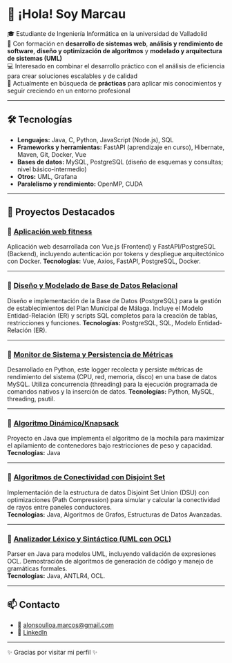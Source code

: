 # 👋 ¡Hola! Soy Marcau

🎓 Estudiante de Ingeniería Informática en la universidad de Valladolid <br>
📌 Con formación en **desarrollo de sistemas web**, **análisis y rendimiento de software**, **diseño y optimización de algoritmos** y **modelado y arquitectura de sistemas (UML)**  
💻 Interesado en combinar el desarrollo práctico con el análisis de eficiencia para crear soluciones escalables y de calidad  
🚀 Actualmente en búsqueda de **prácticas** para aplicar mis conocimientos y seguir creciendo en un entorno profesional  

---

## 🛠️ Tecnologías
- **Lenguajes:** Java, C, Python, JavaScript (Node.js), SQL  
- **Frameworks y herramientas:** FastAPI (aprendizaje en curso), Hibernate, Maven, Git, Docker, Vue
- **Bases de datos:** MySQL, PostgreSQL (diseño de esquemas y consultas; nivel básico-intermedio)
- **Otros:** UML, Grafana
- **Paralelismo y rendimiento:** OpenMP, CUDA

---

## 📂 Proyectos Destacados

### 🔹 [Aplicación web fitness](https://github.com/Marcau04/FitCommune-Web)
Aplicación web desarrollada con Vue.js (Frontend) y FastAPI/PostgreSQL (Backend), incluyendo autenticación por tokens y despliegue arquitectónico con Docker. 
**Tecnologías:** Vue, Axios, FastAPI, PostgreSQL, Docker.  

---

### 🔹 [Diseño y Modelado de Base de Datos Relacional](https://github.com/Marcau04/malaga-municipal-db)
Diseño e implementación de la Base de Datos (PostgreSQL) para la gestión de establecimientos del Plan Municipal de Málaga. Incluye el Modelo Entidad-Relación (ER) y scripts SQL completos para la creación de tablas, restricciones y funciones.
**Tecnologías:** PostgreSQL, SQL, Modelo Entidad-Relación (ER). 

---

### 🔹 [Monitor de Sistema y Persistencia de Métricas](https://github.com/Marcau04/System-Monitor-Logger-Python-MySQL)
Desarrollado en Python, este logger recolecta y persiste métricas de rendimiento del sistema (CPU, red, memoria, disco) en una base de datos MySQL. Utiliza concurrencia (threading) para la ejecución programada de comandos nativos y la inserción de datos. 
**Tecnologías:** Python, MySQL, threading, psutil.

---

### 🔹 [Algoritmo Dinámico/Knapsack](https://github.com/Marcau04/java-container-stacking)
Proyecto en Java que implementa el algoritmo de la mochila para maximizar el apilamiento de contenedores bajo restricciones de peso y capacidad.  
**Tecnologías:** Java  

---

### 🔹 [Algoritmos de Conectividad con Disjoint Set](https://github.com/Marcau04/lightning-simulation-disjointset)
Implementación de la estructura de datos Disjoint Set Union (DSU) con optimizaciones (Path Compression) para simular y calcular la conectividad de rayos entre paneles conductores.<br>
**Tecnologías:** Java, Algoritmos de Grafos, Estructuras de Datos Avanzadas.  

---

### 🔹 [Analizador Léxico y Sintáctico (UML con OCL)](https://github.com/Marcau04/uml-ocl-parser)
Parser en Java para modelos UML, incluyendo validación de expresiones OCL. Demostración de algoritmos de generación de código y manejo de gramáticas formales.<br>
**Tecnologías:** Java, ANTLR4, OCL. 

---

## 📫 Contacto
- 📧 alonsoulloa.marcos@gmail.com  
- 💼 [LinkedIn](https://www.linkedin.com/in/marcosalonso-dev/)  

---
✨ Gracias por visitar mi perfil ✨
